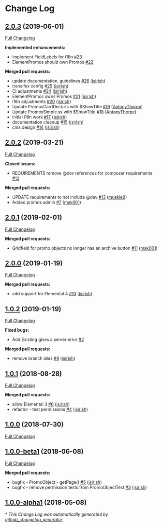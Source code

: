 # Change Log

## [2.0.3](https://github.com/dynamic/silverstripe-elemental-promos/tree/2.0.3) (2019-06-01)
[Full Changelog](https://github.com/dynamic/silverstripe-elemental-promos/compare/2.0.2...2.0.3)

**Implemented enhancements:**

- Implement FieldLabels for i18n [\#23](https://github.com/dynamic/silverstripe-elemental-promos/issues/23)
- ElementPromos should own Promos [\#22](https://github.com/dynamic/silverstripe-elemental-promos/issues/22)

**Merged pull requests:**

- update documentation, guidelines [\#26](https://github.com/dynamic/silverstripe-elemental-promos/pull/26) ([jsirish](https://github.com/jsirish))
- transifex config [\#25](https://github.com/dynamic/silverstripe-elemental-promos/pull/25) ([jsirish](https://github.com/jsirish))
- CI adjustments [\#24](https://github.com/dynamic/silverstripe-elemental-promos/pull/24) ([jsirish](https://github.com/jsirish))
- ElementPromos owns Promos [\#21](https://github.com/dynamic/silverstripe-elemental-promos/pull/21) ([jsirish](https://github.com/jsirish))
- i18n adjustments [\#20](https://github.com/dynamic/silverstripe-elemental-promos/pull/20) ([jsirish](https://github.com/jsirish))
- Update PromosCardDeck.ss with $ShowTitle [\#19](https://github.com/dynamic/silverstripe-elemental-promos/pull/19) ([AntonyThorpe](https://github.com/AntonyThorpe))
- Update PromosSimple.ss with $ShowTitle [\#18](https://github.com/dynamic/silverstripe-elemental-promos/pull/18) ([AntonyThorpe](https://github.com/AntonyThorpe))
- initial i18n work [\#17](https://github.com/dynamic/silverstripe-elemental-promos/pull/17) ([jsirish](https://github.com/jsirish))
- documentation cleanup [\#15](https://github.com/dynamic/silverstripe-elemental-promos/pull/15) ([jsirish](https://github.com/jsirish))
- cms design [\#14](https://github.com/dynamic/silverstripe-elemental-promos/pull/14) ([jsirish](https://github.com/jsirish))

## [2.0.2](https://github.com/dynamic/silverstripe-elemental-promos/tree/2.0.2) (2019-03-21)
[Full Changelog](https://github.com/dynamic/silverstripe-elemental-promos/compare/2.0.1...2.0.2)

**Closed issues:**

- REQUIREMENTS remove @dev references for composer requirements [\#12](https://github.com/dynamic/silverstripe-elemental-promos/issues/12)

**Merged pull requests:**

- UPDATE requirements to not include @dev [\#13](https://github.com/dynamic/silverstripe-elemental-promos/pull/13) ([muskie9](https://github.com/muskie9))
- Added promos admin [\#7](https://github.com/dynamic/silverstripe-elemental-promos/pull/7) ([mak001](https://github.com/mak001))

## [2.0.1](https://github.com/dynamic/silverstripe-elemental-promos/tree/2.0.1) (2019-02-01)
[Full Changelog](https://github.com/dynamic/silverstripe-elemental-promos/compare/2.0.0...2.0.1)

**Merged pull requests:**

- Gridfield for promo objects no longer has an archive button [\#11](https://github.com/dynamic/silverstripe-elemental-promos/pull/11) ([mak001](https://github.com/mak001))

## [2.0.0](https://github.com/dynamic/silverstripe-elemental-promos/tree/2.0.0) (2019-01-19)
[Full Changelog](https://github.com/dynamic/silverstripe-elemental-promos/compare/1.0.2...2.0.0)

**Merged pull requests:**

- add support for Elemental 4 [\#10](https://github.com/dynamic/silverstripe-elemental-promos/pull/10) ([jsirish](https://github.com/jsirish))

## [1.0.2](https://github.com/dynamic/silverstripe-elemental-promos/tree/1.0.2) (2019-01-19)
[Full Changelog](https://github.com/dynamic/silverstripe-elemental-promos/compare/1.0.1...1.0.2)

**Fixed bugs:**

- Add Existing gives a server error [\#2](https://github.com/dynamic/silverstripe-elemental-promos/issues/2)

**Merged pull requests:**

- remove branch alias [\#9](https://github.com/dynamic/silverstripe-elemental-promos/pull/9) ([jsirish](https://github.com/jsirish))

## [1.0.1](https://github.com/dynamic/silverstripe-elemental-promos/tree/1.0.1) (2018-08-28)
[Full Changelog](https://github.com/dynamic/silverstripe-elemental-promos/compare/1.0.0...1.0.1)

**Merged pull requests:**

- allow Elemental 3 [\#6](https://github.com/dynamic/silverstripe-elemental-promos/pull/6) ([jsirish](https://github.com/jsirish))
- refactor - test permissions [\#4](https://github.com/dynamic/silverstripe-elemental-promos/pull/4) ([jsirish](https://github.com/jsirish))

## [1.0.0](https://github.com/dynamic/silverstripe-elemental-promos/tree/1.0.0) (2018-07-30)
[Full Changelog](https://github.com/dynamic/silverstripe-elemental-promos/compare/1.0.0-beta1...1.0.0)

## [1.0.0-beta1](https://github.com/dynamic/silverstripe-elemental-promos/tree/1.0.0-beta1) (2018-06-08)
[Full Changelog](https://github.com/dynamic/silverstripe-elemental-promos/compare/1.0.0-alpha1...1.0.0-beta1)

**Merged pull requests:**

- bugfix - PromoObject - getPage\(\) [\#5](https://github.com/dynamic/silverstripe-elemental-promos/pull/5) ([jsirish](https://github.com/jsirish))
- bugfix - remove permission tests from PromoObjectTest [\#3](https://github.com/dynamic/silverstripe-elemental-promos/pull/3) ([jsirish](https://github.com/jsirish))

## [1.0.0-alpha1](https://github.com/dynamic/silverstripe-elemental-promos/tree/1.0.0-alpha1) (2018-05-08)


\* *This Change Log was automatically generated by [github_changelog_generator](https://github.com/skywinder/Github-Changelog-Generator)*